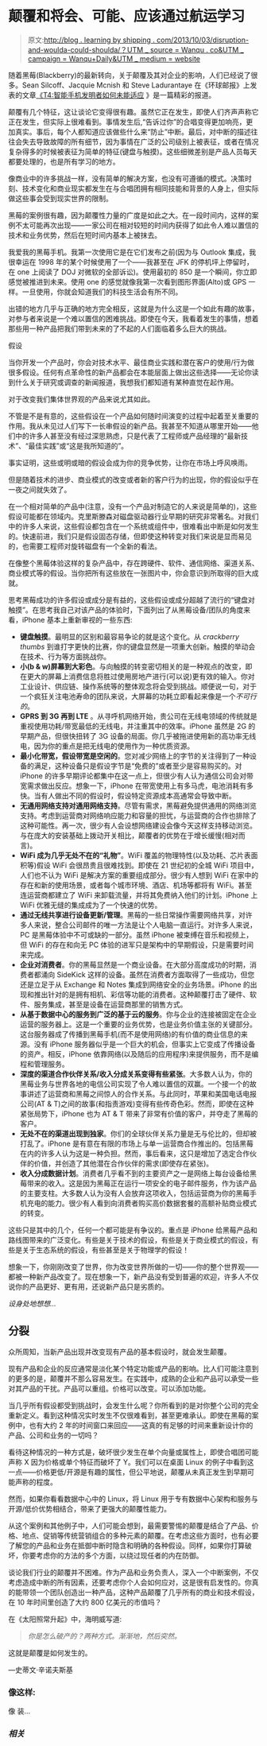 # 颠覆和将会、可能、应该通过航运学习

> 原文:[http://blog . learning by shipping . com/2013/10/03/disruption-and-woulda-could-shoulda/？UTM _ source = Wanqu . co&UTM _ campaign = Wanqu+Daily&UTM _ medium = website](http://blog.learningbyshipping.com/2013/10/03/disruption-and-woulda-coulda-shoulda/?utm_source=wanqu.co&utm_campaign=Wanqu+Daily&utm_medium=website)

随着黑莓(Blackberry)的最新转向，关于颠覆及其对企业的影响，人们已经说了很多。Sean Silcoff、Jacquie Mcnish 和 Steve Ladurantaye 在《环球邮报》上发表的文章[《T4:智能手机发明者如何未能适应](http://m.theglobeandmail.com/report-on-business/coming-saturday-the-inside-story-of-why-blackberry-is-failing/article14563602?service=mobile#!/) 》是一篇精彩的报道。

颠覆有几个特征，这让谈论它变得很有趣。虽然它正在发生，即使人们齐声声称它正在发生，但实际上很难看到。事情发生后,“告诉过你”的合唱变得更加响亮，更加真实。事后，每个人都知道应该做些什么来“防止”中断。最后，对中断的描述往往会失去导致故障的所有细节，因为事情在广泛的公司级别上被表征，或者在情况复杂得多的时候被表征为简单的特征(键盘与触摸)。这些细微差别是产品人员每天都要处理的，也是所有学习的地方。

像商业中的许多挑战一样，没有简单的解决方案，也没有可遵循的模式。决策时刻、技术变化和商业现实都发生在与合唱团拥有相同技能和背景的人身上，但实际做这些事会受到现实世界的限制。

黑莓的案例很有趣，因为颠覆性力量的广度是如此之大。在一段时间内，这样的案例不太可能再次出现——一家公司在相对较短的时间内获得了如此令人难以置信的技术和业务优势，然后在短时间内基本上被抹去。

我爱我的黑莓手机。我第一次使用它是在它们发布之前(因为与 Outlook 集成，我很幸运在 1998 年的某个时候使用了一个——我甚至在 JFK 的停机坪上停留时，在 one 上阅读了 DOJ 对微软的全部诉讼)。使用最初的 850 是一个瞬间，你立即感觉被推进到未来。使用 one 的感觉就像我第一次看到图形界面(Alto)或 GPS 一样。一旦使用，你就会知道我们的科技生活会有所不同。

出错的地方几乎与正确的地方完全相反，这就是为什么这是一个如此有趣的故事，对参与者来说是一个难以置信的困难挑战。即使在今天，我看着发生的事情，想着那些用一种产品把我们带到未来的了不起的人们面临着多么巨大的挑战。

假设

当你开发一个产品时，你会对技术水平、最佳商业实践和潜在客户的使用/行为做很多假设。任何有点革命性的新产品都会在本能层面上做出这些选择——无论你读到什么关于研究或调查的新闻报道，我想我们都知道有某种直觉在起作用。

对于改变我们集体世界观的产品来说尤其如此。

不管是不是有意的，这些假设在一个产品如何随时间演变的过程中起着至关重要的作用。我从未见过人们写下一长串假设的新产品。我甚至不知道从哪里开始——他们中的许多人甚至没有经过深思熟虑，只是代表了工程师或产品经理的“最新技术”、“最佳实践”或“这是我所知道的”。

事实证明，这些或明或暗的假设会成为你的竞争优势，让你在市场上呼风唤雨。

但是随着技术的进步、商业模式的改变或者新的客户行为的出现，你的假设似乎在一夜之间就失效了。

在一个相对简单的产品中(注意，没有一个产品对制造它的人来说是简单的)，这些假设可能都在领域内。克里斯滕森对磁盘驱动器行业早期的研究非常著名。对我们中的许多人来说，这些假设都包含在一个系统或组件中，很难看出中断是如何发生的。快速前进，我们只是假设固态存储，但即使这种转变对我们来说是显而易见的，也需要工程师对旋转磁盘有一个全新的看法。

在像整个黑莓体验这样的复杂产品中，存在跨硬件、软件、通信网络、渠道关系、商业模式等的假设。当你把所有这些放在一张图片中，你会意识到所取得的巨大成就。

思考黑莓成功的许多假设或成分是有益的，这些假设或成分超越了流行的“键盘对触摸”。在思考我自己对该产品的体验时，下面列出了从黑莓设备/团队的角度来看，iPhone 基本上重新审视的一些东西:

*   **键盘触摸**。最明显的区别和最容易争论的就是这个变化。从 *crackberry thumbs* 到谁打字更快的比赛，你的键盘显然是一项重大创新。触摸的举动会在技术、行为等方面挑战你。
*   **小(b & w)屏幕到大彩色**。与向触摸的转变密切相关的是一种观点的改变，即在更大的屏幕上消费信息将胜过使用房地产进行(可以说)更有效的输入。你对工业设计、供应链、操作系统等的整体观念将会受到挑战。顺便说一句，对于一个疯狂关注电池寿命的团队来说，大屏幕的功耗立即看起来像是一个*不可行的*。
*   **GPRS 到 3G 再到 LTE** 。从寻呼机网络开始，贵公司在无线电领域的传统就是重视使用功耗/带宽最低的无线电，并注重其中的效率。iPhone 虽然是 2G 的早期产品，但很快扭转了 3G 设备的局面。你几乎被拖进使用新的高功率无线电，因为你的重点是把无线电的使用作为一种优质资源。
*   **最小化带宽，假设带宽是空闲的**。您对减少网络上的字节的关注得到了一种设备的满足，这种设备只是假设字节是“免费的”或者至少是容易购买的。对 iPhone 的许多早期评论都集中在这一点上，但很少有人认为通信公司会对带宽需求做出反应。想象一下，iPhone 在带宽使用上有多马虎，电池消耗有多快。当有人做出不同的假设时，假设特定资源成本高通常会导致中断。
*   **无通用网络支持对通用网络支持**。尽管有需求，黑莓避免提供通用的网络浏览支持。考虑到运营商对网络响应能力和容量的担忧，与运营商的合作也排除了这种可能性。再一次，很少有人会设想网络建设会像今天这样支持移动浏览。与在庞大的安装基础上拨动开关相比，颠覆者的优势在于增长缓慢(相对而言)。
*   **WiFi 成为几乎无处不在的“礼物”**。WiFi 覆盖的物理特性(以及功耗、芯片表面积等)假设 WiFi 会很昂贵且很难找到。即使在 21 世纪初的全城 WiFi 项目中，人们也不认为 WiFi 是解决方案的重要组成部分。很少有人想到 WiFi 在家中的存在和新的使用场景，或者每个城市环境、酒店、机场等都将有 WiFi。甚至连运营商都建立了 WiFi 来卸载流量，并将其免费纳入他们的计划。iPhone 上 WiFi 优雅无缝的集成成为了一个快速的优势。
*   **通过无线共享进行设备更新/管理**。黑莓的一些日常操作需要网络共享，对许多人来说，整合公司邮件的唯一方法是让个人电脑一直运行。对许多人来说，PC 是黑莓体验中不可或缺的一部分。虽然 iPhone 被束缚在音乐和视频上，但 WiFi 的存在和向无 PC 体验的进军只是架构中的早期假设，只是需要时间来完成。
*   **企业对消费者**。你的黑莓显然是一个商业设备。在大部分高度成功的时期，消费者都涌向 SideKick 这样的设备。虽然在消费者方面取得了一些成功，但您还是立足于从 Exchange 和 Notes 集成到网络安全的业务场景。iPhone 的出现和推出针对的是拥有相机、彩信等功能的消费者。这种颠覆打击了硬件、软件、服务集成，甚至是设备在运营商那里的销售方式。
*   **从基于数据中心的服务到广泛的基于云的服务**。你与企业的连接被固定在企业运营的服务器上。这是一个重要的业务优势，也是业务价值主张的关键部分。这台服务器成了传播到黑莓手机(而不是使用网络)的有价值的商业信息的来源。没有 iPhone 服务器似乎是一个巨大的机会，但事实上它变成了传播设备的资产。相反，iPhone 依靠网络(以及随后的应用程序)来提供服务，而不是编程和管理服务。
*   **深度的渠道合作伙伴关系/收入分成关系变得有些紧张**。大多数人认为，你的黑莓业务与世界各地的电信公司实现了令人难以置信的双赢。一个接一个的故事讲述了运营商和黑莓之间惊人的合作关系。与此同时，苹果和美国电话电报公司(AT & T)之间的故事(和指责游戏)变得有些传奇色彩。然而，即使在这种紧张局势下，iPhone 也为 AT & T 带来了非常有价值的客户，并夺走了黑莓的客户。
*   **无处不在的渠道出现到独家**。你们的全球伙伴关系力量是无与伦比的，但却被打乱了。iPhone 是有意在有限的市场上与单一运营商合作推出的。包括黑莓在内的许多人认为这是一种负担。然而，事后看来，这只是增加了选定合作伙伴的价值，并创造了其他潜在合作伙伴的需求(即使存在紧张)。
*   **收入分成数据计划**。消费者几乎看不到的主要资产之一是网络上每台设备给黑莓带来的收入。这是因为黑莓正在运行一项安全的电子邮件服务，作为该产品的主要支柱。大多数人认为没有人会放弃这项收入，包括运营商为你的黑莓手机充电的能力。很少有人看到向消费者购买高价数据套餐的高额补贴商业模式的转变。

这些只是其中的几个，任何一个都可能是有争议的。重点是 iPhone 给黑莓产品和路线图带来的广泛变化。有些是关于技术的假设，有些是关于商业模式的假设，有些是关于生态系统的假设，有些甚至是关于物理学的假设！

想象一下，你刚刚改变了世界，你为改变世界所做的一切——你的整个世界观——都被一种新产品改变了。现在想象一下，新产品没有受到普遍的欢迎，许多人不仅说你的产品更好、更有用，还说新产品只是劣质的。

*设身处地想想…*

## 分裂

众所周知，当新产品出现并改变现有产品的基本假设时，就会发生颠覆。

现有产品和企业的反应通常是淡化某个特定功能或产品的影响。比人们可能注意到的更多的是，颠覆并不那么容易发生。在实践中，成熟的企业和产品可以承受一些对其产品的干扰。产品可以重组。价格可以改变。可以添加功能。

当几乎所有假设都受到挑战时，会发生什么呢？你所看到的是对你整个公司的完全重新定义。看到这种情况实时发生不仅很难看到，甚至更难承认。即使在黑莓的案例中，也有大约 2 年的时间窗口来回应——这真的有足够的时间来重新设计你的产品、公司和业务的一切吗？

看待这种情况的一种方式是，破坏很少发生在单个向量或属性上，即使合唱团可能声称 X 因为价格或单个特征而破坏了 Y。我们可以在桌面 Linux 的例子中看到这一点——价格更低/开源是有趣的属性，但公平地说，颠覆从未真正发生到早期可能声称的程度。

然而，如果你看看数据中心中的 Linux，将 Linux 用于专有数据中心架构和服务与开源/低价优势相结合，带来了更强大的颠覆性能力。

从这个案例和其他例子中，人们可能会想到，最需要警惕的颠覆是结合了产品、价格、地点、促销等传统营销组合的多种元素的颠覆。在考虑这些方面时，也有必要了解您的产品和业务在抵御中断时隐含和明确的各种假设。同样，如果你打算破坏，你要考虑你的方法的多个方面，以绕过现任者的内在防御。

谈论我们行业的颠覆并不困难。作为产品和业务负责人，深入一个中断案例，不仅考虑造成中断的所有因素，还要考虑你个人会如何应对，这是很有启发性的。你真的能带领一个团队创造出一种产品，这种产品颠覆了几乎所有的商业和技术假设，在 10 年时间里创造了大约 800 亿美元的市值吗？

在《太阳照常升起》中，海明威写道:

> *你是怎么破产的？两种方式。渐渐地，然后突然。*

这就是颠覆是如何发生的。

—史蒂文·辛诺夫斯基

### 像这样:

像 装...

### *相关*